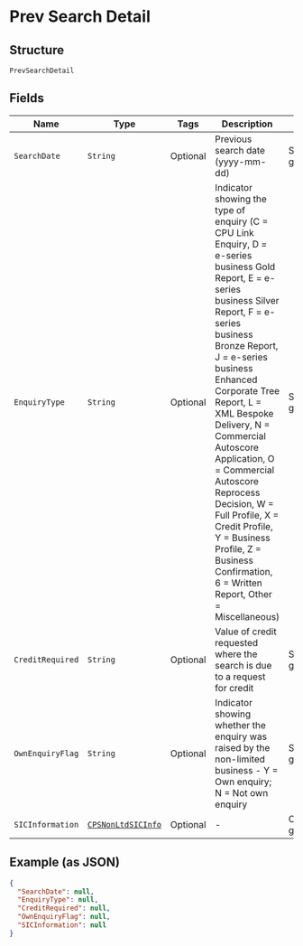 
# Prev Search Detail

## Structure

`PrevSearchDetail`

## Fields

| Name | Type | Tags | Description | Getter | Setter |
|  --- | --- | --- | --- | --- | --- |
| `SearchDate` | `String` | Optional | Previous search date (yyyy-mm-dd) | String getSearchDate() | setSearchDate(String searchDate) |
| `EnquiryType` | `String` | Optional | Indicator showing the type of enquiry (C = CPU Link Enquiry, D = e-series business Gold Report, E = e-series business Silver Report, F = e-series business Bronze Report, J = e-series business Enhanced Corporate Tree Report, L = XML Bespoke Delivery, N = Commercial Autoscore Application, O = Commercial Autoscore Reprocess Decision, W = Full Profile, X = Credit Profile, Y = Business Profile, Z = Business Confirmation, 6 = Written Report, Other = Miscellaneous) | String getEnquiryType() | setEnquiryType(String enquiryType) |
| `CreditRequired` | `String` | Optional | Value of credit requested where the search is due to a request for credit | String getCreditRequired() | setCreditRequired(String creditRequired) |
| `OwnEnquiryFlag` | `String` | Optional | Indicator showing whether the enquiry was raised by the non-limited business - Y = Own enquiry; N = Not own enquiry | String getOwnEnquiryFlag() | setOwnEnquiryFlag(String ownEnquiryFlag) |
| `SICInformation` | [`CPSNonLtdSICInfo`](../../doc/models/cps-non-ltd-sic-info.md) | Optional | - | CPSNonLtdSICInfo getSICInformation() | setSICInformation(CPSNonLtdSICInfo sICInformation) |

## Example (as JSON)

```json
{
  "SearchDate": null,
  "EnquiryType": null,
  "CreditRequired": null,
  "OwnEnquiryFlag": null,
  "SICInformation": null
}
```

